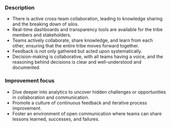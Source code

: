 ### Description

-   There is active cross-team collaboration, leading to knowledge sharing and the breaking down of silos.
-   Real-time dashboards and transparency tools are available for the tribe members and stakeholders.
-   Teams actively collaborate, share knowledge, and learn from each other, ensuring that the entire tribe moves forward together.
-   Feedback is not only gathered but acted upon systematically.
-   Decision-making is collaborative, with all teams having a voice, and the reasoning behind decisions is clear and well-understood and documented.

### Improvement focus

-   Dive deeper into analytics to uncover hidden challenges or opportunities in collaboration and communication.
-   Promote a culture of continuous feedback and iterative process improvement.
-   Foster an environment of open communication where teams can share lessons learned, successes, and failures.
